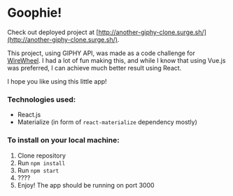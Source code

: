# Goophie!

Check out deployed project at [http://another-giphy-clone.surge.sh/](http://another-giphy-clone.surge.sh/).

This project, using GIPHY API, was made as a code challenge for [WireWheel](https://www.wirewheel.io/). I had a lot of fun making this, and while I know that using Vue.js was preferred, I can achieve much better result using React.

I hope you like using this little app!

### Technologies used:

* React.js
* Materialize (in form of `react-materialize` dependency mostly)

### To install on your local machine:

1. Clone repository
2. Run `npm install`
3. Run `npm start`
4. ????
5. Enjoy! The app should be running on port 3000

